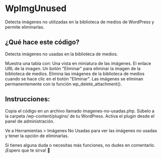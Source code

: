 # WpImgUnused
Detecta imágenes no utilizadas en la biblioteca de medios de WordPress y permite eliminarlas.
## ¿Qué hace este código?
Detecta imágenes no usadas en la biblioteca de medios.

Muestra una tabla con:
Una vista en miniatura de las imágenes.
El enlace URL de la imagen.
Un botón "Eliminar" para eliminar la imagen de la biblioteca de medios.
Elimina las imágenes de la biblioteca de medios cuando se hace clic en el botón "Eliminar". Las imágenes se eliminan permanentemente con la función wp_delete_attachment().

## Instrucciones:
Copia el código en un archivo llamado imagenes-no-usadas.php.
Súbelo a la carpeta /wp-content/plugins/ de tu WordPress.
Activa el plugin desde el panel de administración.

Ve a Herramientas > Imágenes No Usadas para ver las imágenes no usadas y tener la opción de eliminarlas.

Si tienes alguna duda o necesitas más funciones, no dudes en comentarlo. ¡Espero que te sirva! 🚀
